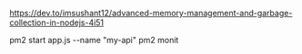 https://dev.to/imsushant12/advanced-memory-management-and-garbage-collection-in-nodejs-4i51

pm2 start app.js --name "my-api"
pm2 monit
